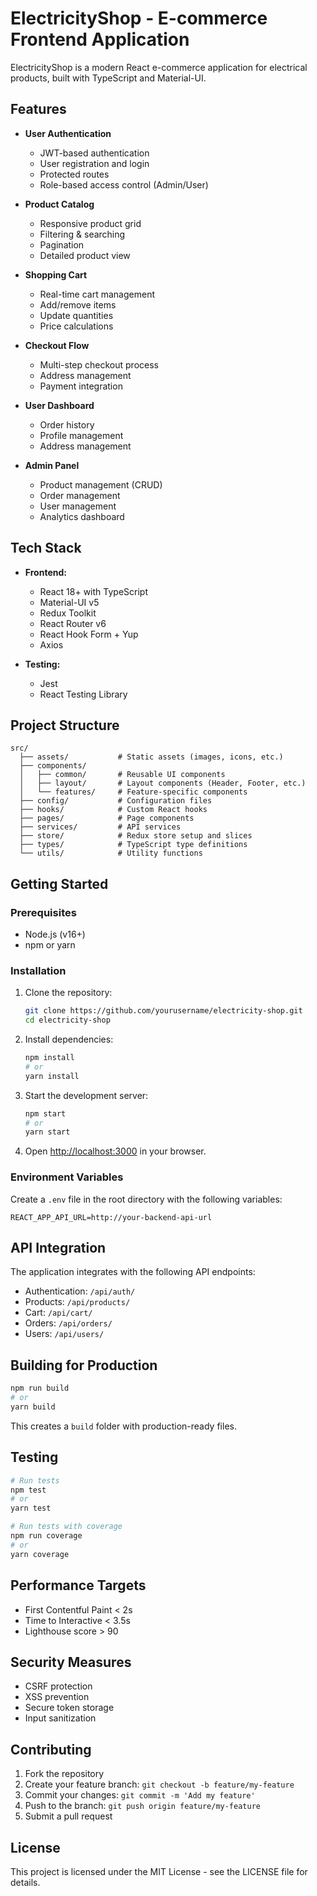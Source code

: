 # ElectricityShop - E-commerce Frontend Application

ElectricityShop is a modern React e-commerce application for electrical products, built with TypeScript and Material-UI.

## Features

- **User Authentication**
  - JWT-based authentication
  - User registration and login
  - Protected routes
  - Role-based access control (Admin/User)

- **Product Catalog**
  - Responsive product grid
  - Filtering & searching
  - Pagination
  - Detailed product view

- **Shopping Cart**
  - Real-time cart management
  - Add/remove items
  - Update quantities
  - Price calculations

- **Checkout Flow**
  - Multi-step checkout process
  - Address management
  - Payment integration

- **User Dashboard**
  - Order history
  - Profile management
  - Address management

- **Admin Panel**
  - Product management (CRUD)
  - Order management
  - User management
  - Analytics dashboard

## Tech Stack

- **Frontend:**
  - React 18+ with TypeScript
  - Material-UI v5
  - Redux Toolkit
  - React Router v6
  - React Hook Form + Yup
  - Axios

- **Testing:**
  - Jest
  - React Testing Library

## Project Structure

```
src/
  ├── assets/           # Static assets (images, icons, etc.)
  ├── components/
  │   ├── common/       # Reusable UI components
  │   ├── layout/       # Layout components (Header, Footer, etc.)
  │   └── features/     # Feature-specific components
  ├── config/           # Configuration files
  ├── hooks/            # Custom React hooks
  ├── pages/            # Page components
  ├── services/         # API services
  ├── store/            # Redux store setup and slices
  ├── types/            # TypeScript type definitions
  └── utils/            # Utility functions
```

## Getting Started

### Prerequisites

- Node.js (v16+)
- npm or yarn

### Installation

1. Clone the repository:
   ```bash
   git clone https://github.com/yourusername/electricity-shop.git
   cd electricity-shop
   ```

2. Install dependencies:
   ```bash
   npm install
   # or
   yarn install
   ```

3. Start the development server:
   ```bash
   npm start
   # or
   yarn start
   ```

4. Open [http://localhost:3000](http://localhost:3000) in your browser.

### Environment Variables

Create a `.env` file in the root directory with the following variables:

```
REACT_APP_API_URL=http://your-backend-api-url
```

## API Integration

The application integrates with the following API endpoints:

- Authentication: `/api/auth/`
- Products: `/api/products/`
- Cart: `/api/cart/`
- Orders: `/api/orders/`
- Users: `/api/users/`

## Building for Production

```bash
npm run build
# or
yarn build
```

This creates a `build` folder with production-ready files.

## Testing

```bash
# Run tests
npm test
# or
yarn test

# Run tests with coverage
npm run coverage
# or
yarn coverage
```

## Performance Targets

- First Contentful Paint < 2s
- Time to Interactive < 3.5s
- Lighthouse score > 90

## Security Measures

- CSRF protection
- XSS prevention
- Secure token storage
- Input sanitization

## Contributing

1. Fork the repository
2. Create your feature branch: `git checkout -b feature/my-feature`
3. Commit your changes: `git commit -m 'Add my feature'`
4. Push to the branch: `git push origin feature/my-feature`
5. Submit a pull request

## License

This project is licensed under the MIT License - see the LICENSE file for details.
